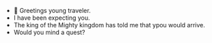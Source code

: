 - 👋 Greetings young traveler.
- I have been expecting you.
- The king of the Mighty kingdom has told me that ypou would arrive.
- Would you mind a quest?


<!---
NPC0314/NPC0314 is a ✨ special ✨ repository because its `README.md` (this file) appears on your GitHub profile.
You can click the Preview link to take a look at your changes.
--->
